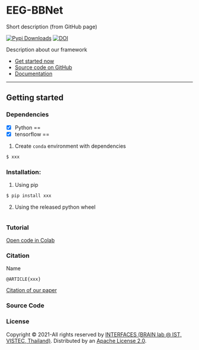 # EEG-BBNet

Short description (from GitHub page)

<!-- [![Open In Colab](https://colab.research.google.com/assets/colab-badge.svg)](https://colab.research.google.com/drive/1IE5J0Yn10ZIhWjSatQn_QWJWZblr6tZy?usp=sharing) -->
[![Pypi Downloads](https://img.shields.io/pypi/v/min2net?color=green&logo=pypi&logoColor=white)](xxx)
[![DOI](https://img.shields.io/badge/DOI-10.1109%2FTBME.2021.3137184-blue)](xxx)

Description about our framework

- [Get started now](#getting-started)
- [Source code on GitHub](xxx)
- [Documentation](https://snatchaya.github.io/eegBBNet2.github.io/)

---

## Getting started

### Dependencies

<!-- - Python==3.6.9
- tensorflow-gpu==2.2.0
- tensorflow-addons==0.9.1
- scikit-learn>=0.24.1
- wget>=3.2 -->
- [x] Python ==
- [x] tensorflow ==

1. Create `conda`  environment with dependencies
```bash
$ xxx
```

### Installation:

1. Using pip
  ```bash
  $ pip install xxx
  ```
2. Using the released python wheel
  ```bash
  ```

### Tutorial

[Open code in Colab](xxx)


### Citation

<!-- To cited [our paper](https://ieeexplore.ieee.org/document/9658165) -->

Name

```
@ARTICLE{xxx}
```
[Citation of our paper](xxx)

### Source Code 

<!-- View our Code on [<img src="./assets/images/github.png" width="20" height="20">](https://github.com/IoBT-VISTEC/MIN2Net) -->

<!-- [<img src="./assets/images/github.png" width="30" height="30"> View source on GitHub](https://github.com/IoBT-VISTEC/MIN2Net){: .btn .fs-5 .mb-4 .mb-md-0 }  -->

### License
Copyright &copy; 2021-All rights reserved by [INTERFACES (BRAIN lab @ IST, VISTEC, Thailand)](xxx).
Distributed by an [Apache License 2.0](xxx).